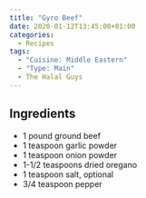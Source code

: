 ```yaml
---
title: "Gyro Beef"
date: 2020-01-12T13:45:00+01:00
categories:
  - Recipes
tags:
  - "Cuisine: Middle Eastern"
  - "Type: Main"
  - The Halal Guys
---
```


## Ingredients

* 1 pound ground beef
* 1 teaspoon garlic powder
* 1 teaspoon onion powder
* 1-1/2 teaspoons dried oregano
* 1 teaspoon salt, optional
* 3/4 teaspoon pepper
